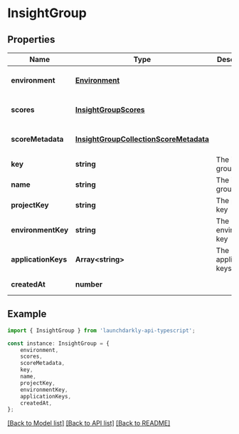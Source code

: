 # InsightGroup


## Properties

Name | Type | Description | Notes
------------ | ------------- | ------------- | -------------
**environment** | [**Environment**](Environment.md) |  | [optional] [default to undefined]
**scores** | [**InsightGroupScores**](InsightGroupScores.md) |  | [optional] [default to undefined]
**scoreMetadata** | [**InsightGroupCollectionScoreMetadata**](InsightGroupCollectionScoreMetadata.md) |  | [optional] [default to undefined]
**key** | **string** | The insight group key | [default to undefined]
**name** | **string** | The insight group name | [default to undefined]
**projectKey** | **string** | The project key | [default to undefined]
**environmentKey** | **string** | The environment key | [default to undefined]
**applicationKeys** | **Array&lt;string&gt;** | The application keys | [optional] [default to undefined]
**createdAt** | **number** |  | [default to undefined]

## Example

```typescript
import { InsightGroup } from 'launchdarkly-api-typescript';

const instance: InsightGroup = {
    environment,
    scores,
    scoreMetadata,
    key,
    name,
    projectKey,
    environmentKey,
    applicationKeys,
    createdAt,
};
```

[[Back to Model list]](../README.md#documentation-for-models) [[Back to API list]](../README.md#documentation-for-api-endpoints) [[Back to README]](../README.md)
